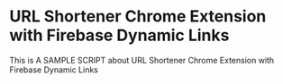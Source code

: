 # URL Shortener Chrome Extension with Firebase Dynamic Links

This is A SAMPLE SCRIPT about URL Shortener Chrome Extension with Firebase Dynamic Links
